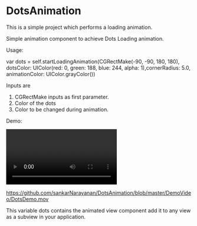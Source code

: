 # DotsAnimation
This is a simple project which performs a loading animation.

Simple animation component to achieve Dots Loading animation.

Usage:

var dots = self.startLoadingAnimation(CGRectMake(-90, -90, 180, 180), dotsColor: UIColor(red: 0, green: 188, blue: 244, alpha: 1),cornerRadius: 5.0, animationColor: UIColor.grayColor())

Inputs are

1. CGRectMake inputs as first parameter.
2. Color of the dots
3. Color to be changed during animation.

Demo:

![Demo Video](DemoVideo/DotsDemo.mov)

https://github.com/sankarNarayanan/DotsAnimation/blob/master/DemoVideo/DotsDemo.mov

This variable dots contains the animated view component add it to any view as a subview in your application.

